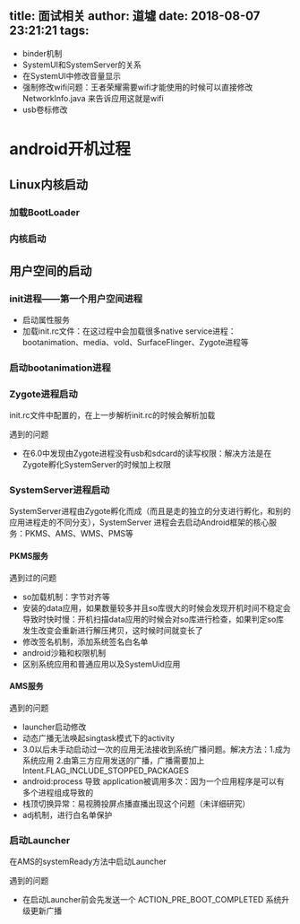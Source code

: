 title: 面试相关
author: 道墟
date: 2018-08-07 23:21:21
tags:
---
- binder机制
- SystemUI和SystemServer的关系
- 在SystemUI中修改音量显示
- 强制修改wifi问题：王者荣耀需要wifi才能使用的时候可以直接修改 NetworkInfo.java 来告诉应用这就是wifi
- usb卷标修改


# android开机过程

## Linux内核启动

### 加载BootLoader

### 内核启动

## 用户空间的启动
### init进程——第一个用户空间进程
- 启动属性服务
- 加载init.rc文件：在这过程中会加载很多native service进程：bootanimation、media、vold、SurfaceFlinger、Zygote进程等
	
### 启动bootanimation进程

### Zygote进程启动
init.rc文件中配置的，在上一步解析init.rc的时候会解析加载

遇到的问题

- 在6.0中发现由Zygote进程没有usb和sdcard的读写权限：解决方法是在Zygote孵化SystemServer的时候加上权限


### SystemServer进程启动
SystemServer进程由Zygote孵化而成（而且是走的独立的分支进行孵化，和别的应用进程走的不同分支），SystemServer 进程会去启动Android框架的核心服务：PKMS、AMS、WMS、PMS等

#### PKMS服务

遇到过的问题

- so加载机制：字节对齐等
- 安装的data应用，如果数量较多并且so库很大的时候会发现开机时间不稳定会导致时快时慢：开机扫描data应用的时候会对so库进行检查，如果判定so库发生改变会重新进行解压拷贝，这时候时间就变长了
- 修改签名机制，添加系统签名白名单
- android沙箱和权限机制
- 区别系统应用和普通应用以及SystemUid应用

#### AMS服务

遇到的问题

- launcher启动修改
- 动态广播无法唤起singtask模式下的activity
- 3.0以后未手动启动过一次的应用无法接收到系统广播问题。解决方法：1.成为系统应用 2.由第三方应用发送的广播，广播需要加上Intent.FLAG_INCLUDE_STOPPED_PACKAGES
- android:process 导致 application被调用多次：因为一个应用程序是可以有多个进程组成导致的
- 栈顶切换异常：易视腾投屏点播直播出现这个问题（未详细研究）
- adj机制，进行白名单保护

### 启动Launcher
在AMS的systemReady方法中启动Launcher

遇到的问题

- 在启动Launcher前会先发送一个 ACTION_PRE_BOOT_COMPLETED 系统升级更新广播



